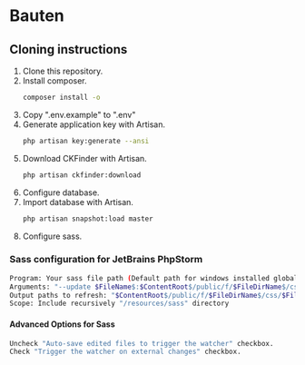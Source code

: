 # Bauten
## Cloning instructions
1) Clone this repository.
2) Install composer.
    ```bash 
    composer install -o
    ```
3) Copy ".env.example" to ".env"
4) Generate application key with Artisan.
    ```bash
    php artisan key:generate --ansi
    ```
5) Download CKFinder with Artisan.
    ```bash
    php artisan ckfinder:download
    ```
6) Configure database.
7) Import database with Artisan.
    ```bash
    php artisan snapshot:load master
    ```
8) Configure sass.
### Sass configuration for JetBrains PhpStorm
```bash
Program: Your sass file path (Default path for windows installed globally with NPM: "C:\Users\\{User}\AppData\Roaming\npm\sass")
Arguments: "--update $FileName$:$ContentRoot$/public/f/$FileDirName$/css/$FileNameWithoutExtension$.css --style compressed"
Output paths to refresh: "$ContentRoot$/public/f/$FileDirName$/css/$FileNameWithoutExtension$.css"
Scope: Include recursively "/resources/sass" directory
```
#### Advanced Options for Sass
```bash
Uncheck "Auto-save edited files to trigger the watcher" checkbox.
Check "Trigger the watcher on external changes" checkbox.
```
